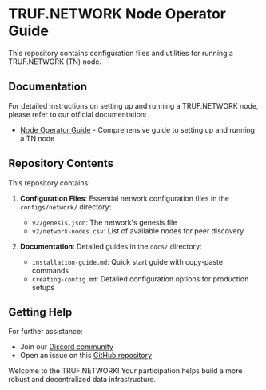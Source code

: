 # TRUF.NETWORK Node Operator Guide

This repository contains configuration files and utilities for running a TRUF.NETWORK (TN) node.

## Documentation

For detailed instructions on setting up and running a TRUF.NETWORK node, please refer to our official documentation:

- [Node Operator Guide](https://trufnetwork.github.io/node-operator-guide) - Comprehensive guide to setting up and running a TN node

## Repository Contents

This repository contains:

1. **Configuration Files**: Essential network configuration files in the `configs/network/` directory:
   - `v2/genesis.json`: The network's genesis file
   - `v2/network-nodes.csv`: List of available nodes for peer discovery

2. **Documentation**: Detailed guides in the `docs/` directory:
   - `installation-guide.md`: Quick start guide with copy-paste commands
   - `creating-config.md`: Detailed configuration options for production setups

## Getting Help

For further assistance:
- Join our [Discord community](https://discord.com/invite/5AMCBYxfW4)
- Open an issue on this [GitHub repository](https://github.com/trufnetwork/truf-node-operator/issues)

Welcome to the TRUF.NETWORK! Your participation helps build a more robust and decentralized data infrastructure.
